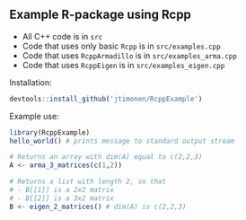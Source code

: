 ## Example R-package using Rcpp

* All C++ code is in `src`
* Code that uses only basic `Rcpp` is in `src/examples.cpp`
* Code that uses `RcppArmadillo` is in `src/examples_arma.cpp`
* Code that uses `RcppEigen` is in `src/examples_eigen.cpp`

Installation:

```R
devtools::install_github('jtimonen/RcppExample')
```

Example use:

```R
library(RcppExample)
hello_world() # prints message to standard output stream

# Returns an array with dim(A) equal to c(2,2,3)
A <- arma_3_matrices(c(1,2)) 

# Returns a list with length 2, so that
# - B[[1]] is a 2x2 matrix
# - B[[2]] is a 3x2 matrix
B <- eigen_2_matrices() # dim(A) is c(2,2,3)
```
